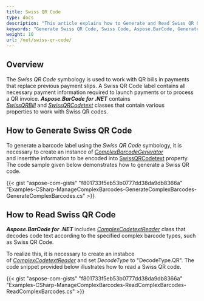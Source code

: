 ```yaml
---
title: Swiss QR Code
type: docs
description: "This article explains how to Generate and Read Swiss QR Codes using Aspose.BarCode for .NET. The Swiss QR Code is used for the QR bill in the payments replacing the previous payment slips. The Swiss QR Code contains all the necessary payment information required to trigger payments or to process the QR invoice further."
keywords: "Generate Swiss QR Code, Swiss Code, Aspose.BarCode, Generate Barcode C#"
weight: 10
url: /net/swiss-qr-code/
---
```


## **Overview**
The *Swiss QR Code* symbology is used to work with QR bills in payments that replace previous payment slips. A Swiss QR Code label contains all necessary payment information required to launch payments or to process a QR invoice. ***Aspose.BarCode for .NET*** contains [*SwissQRBill*](https://apireference.aspose.com/barcode/net/aspose.barcode.complexbarcode/swissqrbill) and [*SwissQRCodetext*](https://apireference.aspose.com/barcode/net/aspose.barcode.complexbarcode/swissqrcodetext) classes that contain various properties to work with Swiss QR codes.

## **How to Generate Swiss QR Code**
To generate a barcode label using the *Swiss QR Code* symbology, it is necessary to create an instance of [*ComplexBarcodeGenerator*](https://apireference.aspose.com/barcode/net/aspose.barcode.complexbarcode/complexbarcodegenerator) and insertthe information to be encoded into [SwissQRCodetext](https://apireference.aspose.com/barcode/net/aspose.barcode.complexbarcode/swissqrcodetext) property. The code sample given below demonstrates how to generate a Swiss QR code.

{{< gist "aspose-com-gists" "f801733f5eb53b0777dd38da9db8366a" "Examples-CSharp-ManageComplexBarcodes-GenerateComplexBarcodes-GenerateComplexBarcodes.cs" >}}

## **How to Read Swiss QR Code**

<!--This article explains how to Read Swiss QR Code using Aspose.BarCode for .NET. The Swiss QR Code is used for the QR bill in the payments replacing the previous payment slips. The Swiss QR Code contains all the necessary payment information required to trigger payments or to process the QR invoice further.-->
***Aspose.BarCode for .NET*** includes [*ComplexCodetextReader*](https://apireference.aspose.com/barcode/net/aspose.barcode.complexbarcode/complexcodetextreader) class that decodes code text according to the specified complex barcode types, such as Swiss QR Code.

To realize this, it is necessary to create an instabce of [*ComplexCodetextReader*](https://apireference.aspose.com/barcode/net/aspose.barcode.complexbarcode/complexcodetextreader) and set *DecodeType* to "DecodeType.QR". The code snippet provided below illustrates how to read a Swiss QR code.

{{< gist "aspose-com-gists" "f801733f5eb53b0777dd38da9db8366a" "Examples-CSharp-ManageComplexBarcodes-ReadComplexBarcodes-ReadComplexBarcodes.cs" >}}

